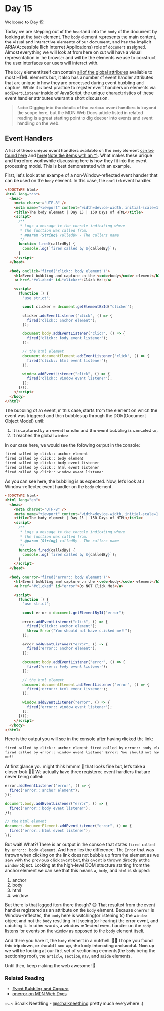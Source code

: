 # Day 15

Welcome to Day 15!

Today we are stepping out of the `head` and into the `body` of the document by looking at the `body` element. The `body` element represents the main content, the visual and interactive elements of our document, and has the implicit ARIA(Accessible Rich Internet Applications) role of `document` assigned. Almost everything we will look at from here on out will have a visual representation in the browser and will be the elements we use to construct the user interfaces our users will interact with.

The `body` element itself can contain [all of the global attributes](https://html.spec.whatwg.org/#global-attributes) available to most HTML elements but, it also has a number of event handler attributes that are unique in how they are processed during event bubbling and capture. While it is best practice to register event handlers on elements via `addEventListener` inside of JavaScript, the unique characteristics of these event handler attributes warrant a short discussion.

> Note: Digging into the details of the various event handlers is beyond the scope here, but the MDN Web Docs article listed in related reading is a great starting point to dig deeper into events and event handling on the web.

## Event Handlers

A list of these unique event handlers available on the `body` element [can be found here](https://html.spec.whatwg.org/#handler-window-onafterprint) and [here(Note the items with an \*)](https://html.spec.whatwg.org/#global-attributes). What makes these unique and therefore worthwhile discussing here is how they fit into the event processing model. This is best demonstrated with an example.

First, let's look at an example of a non-Window-reflected event handler that can be used on the `body` element. In this case, the `onclick` event handler.

```html
<!DOCTYPE html>
<html lang="en">
  <head>
    <meta charset="UTF-8" />
    <meta name="viewport" content="width=device-width, initial-scale=1.0" />
    <title>The body element | Day 15 | 150 Days of HTML</title>
    <script>
      /**
       * Logs a message to the console indicating where
       * the function was called from.
       * @param {String} calledBy - The callers name
       */
      function fired(calledBy) {
        console.log(`fired called by ${calledBy}`);
      }
    </script>
  </head>

  <body onclick="fired('click:: body element')">
    <h1>Event bubbling and capture on the <code>body</code> element</h1>
    <a href="#clicked" id="clicker">Click Me!</a>

    <script>
      (function () {
        "use strict";

        const clicker = document.getElementById("clicker");

        clicker.addEventListener("click", () => {
          fired("click:: anchor element");
        });

        document.body.addEventListener("click", () => {
          fired("click:: body event listener");
        });

        // the html element
        document.documentElement.addEventListener("click", () => {
          fired("click:: html event listener");
        });

        window.addEventListener("click", () => {
          fired("click:: window event listener");
        });
      })();
    </script>
  </body>
</html>
```

The bubbling of an event, in this case, starts from the element on which the event was triggered and then bubbles up through the DOM(Document Object Model) until:

1. It is captured by an event handler and the event bubbling is canceled or,
2. It reaches the global `window`

In our case here, we would see the following output in the console:

```bash
fired called by click:: anchor element
fired called by click:: body element
fired called by click:: body event listener
fired called by click:: html event listener
fired called by click:: window event listener
```

As you can see here, the bubbling is as expected. Now, let's look at a Window-reflected event handler on the `body` element.

```html
<!DOCTYPE html>
<html lang="en">
  <head>
    <meta charset="UTF-8" />
    <meta name="viewport" content="width=device-width, initial-scale=1.0" />
    <title>The body element | Day 15 | 150 Days of HTML</title>
    <script>
      /**
       * Logs a message to the console indicating where
       * the function was called from.
       * @param {String} calledBy - The callers name
       */
      function fired(calledBy) {
        console.log(`fired called by ${calledBy}`);
      }
    </script>
  </head>

  <body onerror="fired('error:: body element')">
    <h1>Event bubbling and capture on the <code>body</code> element</h1>
    <a href="#clicked" id="error">Do NOT Click Me!</a>

    <script>
      (function () {
        "use strict";

        const error = document.getElementById("error");

        error.addEventListener("click", () => {
          fired("click:: anchor element");
          throw Error("You should not have clicked me!!");
        });

        error.addEventListener("error", () => {
          fired("error:: anchor element");
        });

        document.body.addEventListener("error", () => {
          fired("error:: body event listener");
        });

        // the html element
        document.documentElement.addEventListener("error", () => {
          fired("error:: html event listener");
        });

        window.addEventListener("error", () => {
          fired("error:: window event listener");
        });
      })();
    </script>
  </body>
</html>
```

Here is the output you will see in the console after having clicked the link:

```html
fired called by click:: anchor element fired called by error:: body element
fired called by error:: window event listener Error: You should not have clicked
me!!
```

At first glance you might think hmmm 🤔 that looks fine but, let’s take a closer look 🕵️‍♀️ We actually have three registered event handlers that are never being called:

```javascript
error.addEventListener("error", () => {
  fired("error:: anchor element");
});

document.body.addEventListener("error", () => {
  fired("error:: body event listener");
});

// the html element
document.documentElement.addEventListener("error", () => {
  fired("error:: html event listener");
});
```

But wait! What?! There is an output in the console that states `fired called by error:: body element`. And here lies the difference. The `Error` that was thrown when clicking on the link does not bubble up from the element as we saw with the previous click event but, this event is thrown directly at the `window` object. Looking at the high-level DOM structure starting from the anchor element we can see that this means `a`, `body`, and `html` is skipped:

1. anchor
2. body
3. html
4. window

But there is that logged item there though? 😩 That resulted from the event handler registered as an attribute on the `body` element. Because `onerror` is Window-reflected, the `body` here is watching(or listening to) the `window` object and not the `body` resulting in it seeing(or hearing) the error event, and catching it. In other words, a window reflected event handler on the `body` listens for events on the `window` as opposed to the `body` element itself.

And there you have it, the `body` element in a nutshell. 🥜🌰 I hope you found this trip down, or should I see up, the body interesting and useful. Next up we will be looking at our first set of sectioning elements(the `body` being the sectioning root), the `article`, `section`, `nav`, and `aside` elements.

Until then, keep making the web awesome! 🌮

### Related Reading

- [Event Bubbling and Capture](https://developer.mozilla.org/en-US/docs/Learn/JavaScript/Building_blocks/Events#Event_bubbling_and_capture)
- [onerror on MDN Web Docs](https://developer.mozilla.org/en-US/docs/Web/API/GlobalEventHandlers/onerror)

~..~
Schalk Neethling - [@schalkneethling](https://twitter.com/schalkneethling) pretty much everywhere :)
